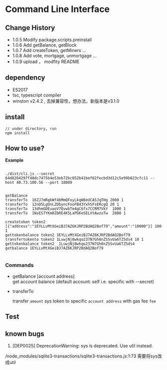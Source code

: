 # Command Line Interface

## Change History
- 1.0.5 Modify package.scripts.preinstall
- 1.0.6 Add getBalance, getBlock
- 1.0.7 Add createToken, getMiners ...
- 1.0.8 Add vote, mortgage, unmortgage ...
- 1.0.9 upload ， modfity README

## dependency
- ES2017
- tsc, typescript compiler
- winston v2.4.2 , 去掉兼容性，想办法，新版本是v3.1.0

## install

```
// under directory, run
npm install

```

## How to use?

**Example**
```

./dist/cli.js --secret 64d8284297f40dc7475b4e53eb72bc052b41bef62fecbd3d12c5e99b623cfc11 --host 40.73.100.56 --port 18089


getBalance
transferTo  16ZJ7mRgkWf4bMmQFoyLkqW8eUCA5JqTHg 2000 1
transferTo  12nD5LgUnLZDbyncFnoFB43YxhSFsERcgQ 20 1
transferTo  13dhmGDEuaoV7QvwbTm4gC6fx7CCRM7VkY  1000 1
transferTo  1NsES7YKm8ZbRE4K5LaPGKeSELVtAwzoTw  2000 1

createtoken token2 [{"address":"1EYLLvMtXGeiBJ7AZ6KJRP2BdAQ2Bof79","amount":"10000"}] 100 1
gettokenbalance token2 1EYLLvMtXGeiBJ7AZ6KJRP2BdAQ2Bof79
transfertokento token2 1LuwjNj8wkqo237N7Gh8nZSSvUa6TZ5ds4 10 1
gettokenbalance token2  1LuwjNj8wkqo237N7Gh8nZSSvUa6TZ5ds4
getbalance 1EYLLvMtXGeiBJ7AZ6KJRP2BdAQ2Bof79


```

### Commands
* getBalance [account address]  
get account balance (default account: self i.e. specific with --secret)

* transferTo <account address> <amount> <fee>

  transfer `amount` sys token to specific `account address` with gas fee `fee`

## Test

## known bugs

1. [DEP0025] DeprecationWarning: sys is deprecated. Use util instead.

/node_modules/sqlite3-transactions/sqlite3-transactions.js:1:73 需要将sys改成util



